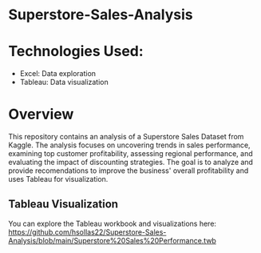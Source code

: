 # Superstore-Sales-Analysis

# Technologies Used: 
- Excel: Data exploration
- Tableau: Data visualization 

# Overview
This repository contains an analysis of a Superstore Sales Dataset from Kaggle. The analysis focuses on uncovering trends in sales performance, examining top customer profitability, assessing regional performance, and evaluating the impact of discounting strategies. The goal is to analyze and provide recomendations to improve the business' overall profitability and uses Tableau for visualization.  

## Tableau Visualization  
You can explore the Tableau workbook and visualizations here:  
https://github.com/hsollas22/Superstore-Sales-Analysis/blob/main/Superstore%20Sales%20Performance.twb



